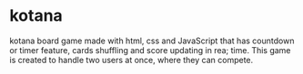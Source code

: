 # kotana
kotana board game made with html, css and JavaScript that has countdown or timer feature, cards shuffling and score updating in rea; time. This game is created to handle two users at once, where they can compete.
